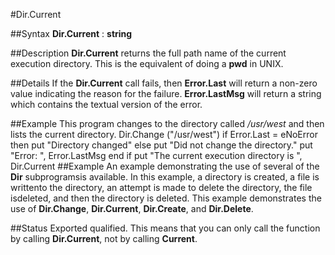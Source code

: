 
#Dir.Current

##Syntax
**Dir.Current** : **string**

##Description
**Dir.Current** returns the full path name of the current execution directory. This is the equivalent of doing a **pwd** in UNIX.

##Details
If the **Dir.Current** call fails, then **Error.Last** will return a non-zero value indicating the reason for the failure. **Error.LastMsg** will return a string which contains the textual version of the error.

##Example
This program changes to the directory called */usr/west* and then lists the current directory.
        Dir.Change ("/usr/west")
        if Error.Last = eNoError  then
            put "Directory changed"
        else
            put "Did not change the directory."
            put "Error: ", Error.LastMsg
        end if
        put "The current execution directory is ", Dir.Current
##Example
An example demonstrating the use of several of the **Dir** subprogramsis available. In this example, a directory is created, a file is writtento the directory, an attempt is made to delete the directory, the file isdeleted, and then the directory is deleted.
This example demonstrates the use of **Dir.Change**, **Dir.Current**, **Dir.Create**, and **Dir.Delete**.

##Status
Exported qualified.
This means that you can only call the function by calling **Dir.Current**, not by calling **Current**.
